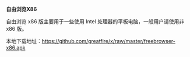 **自由浏览X86**

自由浏览 x86 版主要用于一些使用 Intel 处理器的平板电脑，一般用户请使用非 x86 版。

本地下载地址：https://github.com/greatfire/x/raw/master/freebrowser-x86.apk